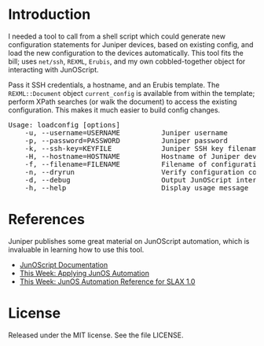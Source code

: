 # Introduction
I needed a tool to call from a shell script which could generate new configuration statements for Juniper devices, based on existing config, and load the new configuration to the devices automatically.  This tool fits the bill; uses <code>net/ssh</code>, <code>REXML</code>, <code>Erubis</code>, and my own cobbled-together object for interacting with JunOScript.

Pass it SSH credentials, a hostname, and an Erubis template.  The <code>REXML::Document</code> object <code>current_config</code> is available from within the template; perform XPath searches (or walk the document) to access the existing configuration.  This makes it much easier to build config changes.

<pre>
Usage: loadconfig [options]
    -u, --username=USERNAME          Juniper username
    -p, --password=PASSWORD          Juniper password
    -k, --ssh-key=KEYFILE            Juniper SSH key filename
    -H, --hostname=HOSTNAME          Hostname of Juniper device
    -f, --filename=FILENAME          Filename of configuration snippet to load
    -n, --dryrun                     Verify configuration commit would succeed but do not commit
    -d, --debug                      Output JunOScript interactions
    -h, --help                       Display usage message
</pre>

# References
Juniper publishes some great material on JunOScript automation, which is invaluable in learning how to use this tool.
* <a href="http://www.juniper.net/support/xml/junoscript/index.html">JunOScript Documentation</a>
* <a href="http://www.juniper.net/us/en/community/junos/training-certification/day-one/automation-series/applying-junos-automation/">This Week: Applying JunOS Automation</a>
* <a href="http://www.juniper.net/us/en/community/junos/training-certification/day-one/automation-series/junos-automation-slax/">This Week: JunOS Automation Reference for SLAX 1.0</a>
# License
Released under the MIT license.  See the file LICENSE.
